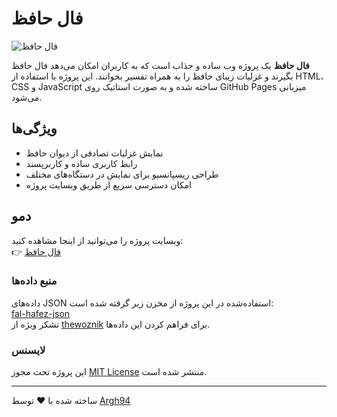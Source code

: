 # فال حافظ

![فال حافظ](https://via.placeholder.com/800x200.png?text=فال+حافظ) <!-- در صورت وجود تصویر بنر، لینک آن را جایگزین کنید -->

**فال حافظ** یک پروژه وب ساده و جذاب است که به کاربران امکان می‌دهد فال حافظ بگیرند و غزلیات زیبای حافظ را به همراه تفسیر بخوانند. این پروژه با استفاده از HTML، CSS و JavaScript ساخته شده و به صورت استاتیک روی GitHub Pages میزبانی می‌شود.

## ویژگی‌ها
- نمایش غزلیات تصادفی از دیوان حافظ
- رابط کاربری ساده و کاربرپسند
- طراحی ریسپانسیو برای نمایش در دستگاه‌های مختلف
- امکان دسترسی سریع از طریق وبسایت پروژه

## دمو
وبسایت پروژه را می‌توانید از اینجا مشاهده کنید:  
👉 [فال حافظ](https://argh94.github.io/fal-hafez/)


### منبع داده‌ها
داده‌های JSON استفاده‌شده در این پروژه از مخزن زیر گرفته شده است:  
[fal-hafez-json](https://github.com/thewoznik/fal-hafez-json)  
تشکر ویژه از [thewoznik](https://github.com/thewoznik) برای فراهم کردن این داده‌ها.
### لایسنس
این پروژه تحت مجوز [MIT License](LICENSE) منتشر شده است.

---
ساخته شده با ❤️ توسط [Argh94](https://github.com/Argh94)
